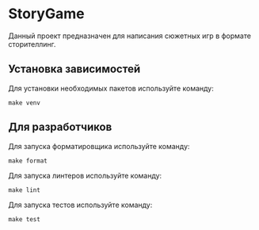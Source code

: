 # StoryGame

Данный проект предназначен для написания сюжетных игр в формате сторителлинг.

## Установка зависимостей

Для установки необходимых пакетов используйте команду:

```shell
make venv
```

## Для разработчиков

Для запуска форматировщика используйте команду:

```shell
make format
```

Для запуска линтеров используйте команду:

```shell
make lint
```

Для запуска тестов используйте команду:

```shell
make test
```
